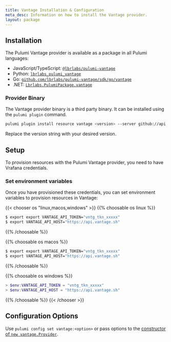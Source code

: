 ```yaml
---
title: Vantage Installation & Configuration
meta_desc: Information on how to install the Vantage provider.
layout: package
---
```


## Installation

The Pulumi Vantage provider is available as a package in all Pulumi languages:

* JavaScript/TypeScript: [`@lbrlabs/pulumi-vantage`](https://www.npmjs.com/package/@lbrlabs/pulumi-vantage)
* Python: [`lbrlabs_pulumi_vantage`](https://pypi.org/project/lbrlabs-pulumi-vantage/)
* Go: [`github.com/lbrlabs/pulumi-vantage/sdk/go/vantage`](https://pkg.go.dev/github.com/lbrlabs/pulumi-vantage/sdk)
* .NET: [`Lbrlabs.PulumiPackage.vantage`](https://www.nuget.org/packages/Lbrlabs.PulumiPackage.vantage)

### Provider Binary

The Vantage provider binary is a third party binary. It can be installed using the `pulumi plugin` command.

```bash
pulumi plugin install resource vantage <version> --server github://api.github.com/lbrlabs
```

Replace the version string with your desired version.

## Setup

To provision resources with the Pulumi Vantage provider, you need to have Vrafana credentials. 

### Set environment variables

Once you have provisioned these credentials, you can set environment variables to provision resources in Vantage:

{{< chooser os "linux,macos,windows" >}}
{{% choosable os linux %}}

```bash
$ export export VANTAGE_API_TOKEN="vntg_tkn_xxxxx"
$ export VANTAGE_API_HOST="https://api.vantage.sh"
```

{{% /choosable %}}

{{% choosable os macos %}}

```bash
$ export export VANTAGE_API_TOKEN="vntg_tkn_xxxxx"
$ export VANTAGE_API_HOST="https://api.vantage.sh"
```

{{% /choosable %}}

{{% choosable os windows %}}

```powershell
> $env:VANTAGE_API_TOKEN = "vntg_tkn_xxxxx"
> $env:VANTAGE_API_HOST = "https://api.vantage.sh"
```

{{% /choosable %}}
{{< /chooser >}}

## Configuration Options

Use `pulumi config set vantage:<option>` or pass options to the [constructor of `new vantage.Provider`](/registry/packages/vantage/api-docs/provider).
